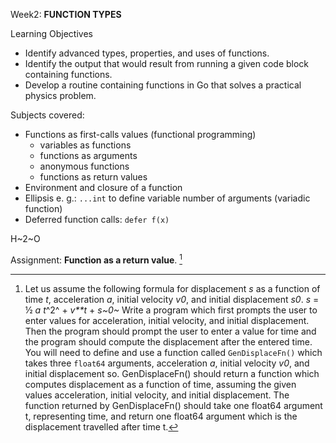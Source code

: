 Week2: **FUNCTION TYPES**

Learning Objectives
- Identify advanced types, properties, and uses of functions.
- Identify the output that would result from running a given code block containing functions.
- Develop a routine containing functions in Go that solves a practical physics problem.

Subjects covered: 
- Functions as first-calls values (functional programming)
  - variables as functions
  - functions as arguments
  - anonymous functions
  - functions as return values
- Environment and closure of a function
- Ellipsis e. g.: `...int` to define variable number of arguments (variadic function)
- Deferred function calls: `defer f(x)`

H~2~O

Assignment: **Function as a return value**. [^1]

[^1]: Let us assume the following formula for displacement *s* as a function of time *t*, acceleration *a*, initial velocity *v0*,
and initial displacement *s0*.
  *s* = ½ *a* *t*^2^ + *v**t* + *s~0~*
  Write a program which first prompts the user to enter values for acceleration, initial velocity, and initial displacement. Then the program should prompt the user to enter a value for time and the program should compute the displacement after the entered time.
  You will need to define and use a function called `GenDisplaceFn()` which takes three `float64` arguments, acceleration *a*, initial velocity *v0*, and initial displacement so. GenDisplaceFn() should return a function which computes displacement as a function of time, assuming the given values acceleration, initial velocity, and initial displacement. The function returned by GenDisplaceFn() should take one float64 argument t, representing time, and return one float64 argument which is the displacement travelled after time t.
